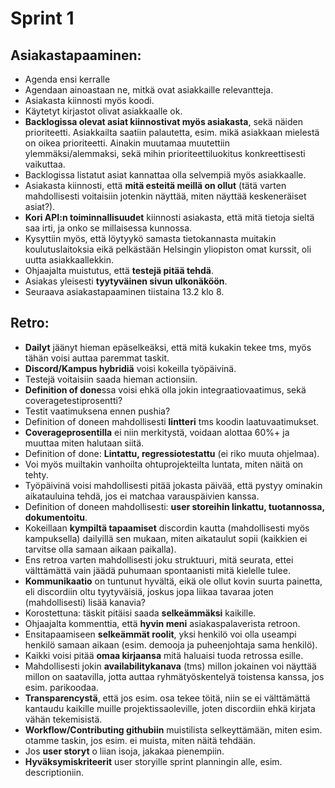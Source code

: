 # Sprint 1

## Asiakastapaaminen:
- Agenda ensi kerralle
- Agendaan ainoastaan ne, mitkä ovat asiakkaille relevantteja.
- Asiakasta kiinnosti myös koodi.
- Käytetyt kirjastot olivat asiakkaalle ok.
- **Backlogissa olevat asiat kiinnostivat myös asiakasta**, sekä näiden prioriteetti. Asiakkailta saatiin palautetta, esim. mikä asiakkaan mielestä on oikea prioriteetti. Ainakin muutamaa muutettiin ylemmäksi/alemmaksi, sekä mihin prioriteettiluokitus konkreettisesti vaikuttaa.
- Backlogissa listatut asiat kannattaa olla selvempiä myös asiakkaalle.
- Asiakasta kiinnosti, että **mitä esteitä meillä on ollut** (tätä varten mahdollisesti voitaisiin jotenkin näyttää, miten näyttää keskeneräiset asiat?).
- **Kori API:n toiminnallisuudet** kiinnosti asiakasta, että mitä tietoja sieltä saa irti, ja onko se millaisessa kunnossa.
- Kysyttiin myös, että löytyykö samasta tietokannasta muitakin koulutuslaitoksia eikä pelkästään Helsingin yliopiston omat kurssit, oli uutta asiakkaallekkin.
- Ohjaajalta muistutus, että **testejä pitää tehdä**.
- Asiakas yleisesti **tyytyväinen sivun ulkonäköön**.
- Seuraava asiakastapaaminen tiistaina 13.2 klo 8.

## Retro:
- **Dailyt** jäänyt hieman epäselkeäksi, että mitä kukakin tekee tms, myös tähän voisi auttaa paremmat taskit.
- **Discord/Kampus hybridiä** voisi kokeilla työpäivinä.
- Testejä voitaisiin saada hieman actionsiin.
- **Definition of done**ssa voisi ehkä olla jokin integraatiovaatimus, sekä coveragetestiprosentti?
- Testit vaatimuksena ennen pushia?
- Definition of doneen mahdollisesti **lintteri** tms koodin laatuvaatimukset.
- **Coverageprosentilla** ei niin merkitystä, voidaan alottaa 60%+ ja muuttaa miten halutaan siitä.
- Definition of done: **Lintattu, regressiotestattu** (ei riko muuta ohjelmaa).
- Voi myös muiltakin vanhoilta ohtuprojekteilta luntata, miten näitä on tehty.
- Työpäivinä voisi mahdollisesti pitää jokasta päivää, että pystyy ominakin aikatauluina tehdä, jos ei matchaa varauspäivien kanssa.
- Definition of doneen mahdollisesti: **user storeihin linkattu, tuotannossa, dokumentoitu**.
- Kokeillaan **kympiltä tapaamiset** discordin kautta (mahdollisesti myös kampuksella) dailyillä sen mukaan, miten aikataulut sopii (kaikkien ei tarvitse olla samaan aikaan paikalla).
- Ens retroa varten mahdollisesti joku struktuuri, mitä seurata, ettei välttämättä vain jäädä puhumaan spontaanisti mitä kielelle tulee.
- **Kommunikaatio** on tuntunut hyvältä, eikä ole ollut kovin suurta painetta, eli discordiin oltu tyytyväisiä, joskus jopa liikaa tavaraa joten (mahdollisesti) lisää kanavia?
- Korostettuna: täskit pitäisi saada **selkeämmäksi** kaikille.
- Ohjaajalta kommenttia, että **hyvin meni** asiakaspalaverista retroon.
- Ensitapaamiseen **selkeämmät roolit**, yksi henkilö voi olla useampi henkilö samaan aikaan (esim. demooja ja puheenjohtaja sama henkilö).
- Kaikki voisi pitää **omaa kirjaansa** mitä haluaisi tuoda retrossa esille.
- Mahdollisesti jokin **availabilitykanava** (tms) millon jokainen voi näyttää millon on saatavilla, jotta auttaa ryhmätyöskentelyä toistensa kanssa, jos esim. parikoodaa.
- **Transparencystä**, että jos esim. osa tekee töitä, niin se ei välttämättä kantaudu kaikille muille projektissaoleville, joten discordiin ehkä kirjata vähän tekemisistä.
- **Workflow/Contributing githubiin** muistilista selkeyttämään, miten esim. otamme taskin, jos esim. ei muista, miten näitä tehdään.
- Jos **user storyt** o liian isoja, jakakaa pienempiin.
- **Hyväksymiskriteerit** user storyille sprint planningin alle, esim. descriptioniin.
